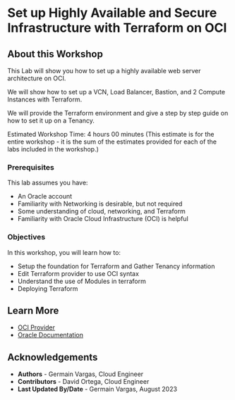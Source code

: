 # Set up Highly Available and Secure Infrastructure with Terraform on OCI

## About this Workshop

This Lab will show you how to set up a highly available web server architecture on OCI.

We will show how to set up a VCN, Load Balancer, Bastion, and 2 Compute Instances with Terraform.

We will provide the Terraform environment and give a step by step guide on how to set it up on a Tenancy.

Estimated Workshop Time: 4 hours 00 minutes (This estimate is for the entire workshop - it is the sum of the estimates provided for each of the labs included in the workshop.)

### Prerequisites

This lab assumes you have:
* An Oracle account
* Familiarity with Networking is desirable, but not required
* Some understanding of cloud, networking, and Terraform
* Familiarity with Oracle Cloud Infrastructure (OCI) is helpful

### Objectives

In this workshop, you will learn how to:
* Setup the foundation for Terraform and Gather Tenancy information
* Edit Terraform provider to use OCI syntax
* Understand the use of Modules in terraform
* Deploying Terraform

## Learn More

* [OCI Provider](https://registry.terraform.io/providers/oracle/oci/latest/docs)
* [Oracle Documentation](http://docs.oracle.com)

## Acknowledgements
* **Authors** - Germain Vargas, Cloud Engineer
* **Contributors** - David Ortega, Cloud Engineer
* **Last Updated By/Date** - Germain Vargas, August 2023
